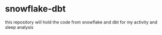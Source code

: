 # snowflake-dbt
this repository will hold the code from snowflake and dbt for my activity and sleep analysis
